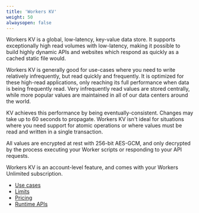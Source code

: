```yaml
---
title: 'Workers KV'
weight: 50
alwaysopen: false
---
```


Workers KV is a global, low-latency, key-value data store. It supports
exceptionally high read volumes with low-latency, making it possible to build
highly dynamic APIs and websites which respond as quickly as a cached static
file would.

Workers KV is generally good for use-cases where you need to write relatively
infrequently, but read quickly and frequently. It is optimized for these
high-read applications, only reaching its full performance when data is being
frequently read. Very infrequently read values are stored centrally, while
more popular values are maintained in all of our data centers around the
world.

KV achieves this performance by being eventually-consistent. Changes may take
up to 60 seconds to propagate. Workers KV isn't ideal for situations where
you need support for atomic operations or where values must be read and
written in a single transaction.

All values are encrypted at rest with 256-bit AES-GCM, and only decrypted by
the process executing your Worker scripts or responding to your API requests.

Workers KV is an account-level feature, and comes with your Workers Unlimited
subscription.

- [Use cases](/reference/storage/use-cases)
- [Limits](/about/limits#kv)
- [Pricing](/about/pricing#kv)
- [Runtime APIs](/reference/apis/kv)
